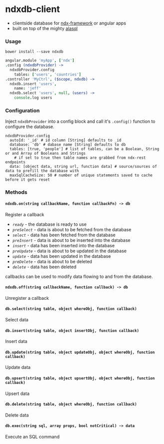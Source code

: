 # ndxdb-client
* clientside database for [ndx-framework](https://github.com/ndxbxrme/ndx-framework) or angular apps  
* built on top of the mighty [alasql](https://github.com/agershun/alasql)  

### Usage  
`bower install --save ndxdb`  
```coffeescript
angular.module 'myApp', ['ndx']
.config (ndxdbProvider) ->
  ndxdbProvider.config
    tables: ['users', 'countries']
.controller 'MyCtrl', ($scope, ndxdb) ->
  ndxdb.insert 'users',
    name: 'jeff'
  ndxdb.select 'users', null, (users) ->
    console.log users
```

### Configuration

Inject `ndxdbProvider` into a config block and call it's `.config()` function to configure the database.  

```
ndxdbProvider.config
  autoId: '_id' # id column [String] defaults to _id
  database: 'db' # dabase name [String] defaults to db
  tables: [true, 'people'] # list of tables, can be a Boolean, String or and Array of Booleans and Strings
    # if set to true then table names are grabbed from ndx-rest endpoints
  data: [object data, string url, function data] # source/sources of data to prefill the database with
  maxSqlCacheSize: 50 # number of unique statements saved to cache before it gets reset
```



### Methods
<a name="methods"></a>

#### `ndxdb.on(string callbackName, function callbackFn) -> db`

Register a callback
- *`ready`*  - the database is ready to use
- *`preSelect`* - data is about to be fetched from the database
- *`select`* - data has been fetched from the database
- *`preInsert`* - data is about to be inserted into the database
- *`insert`* - data has been inserted into the database
- *`preUpdate`* - data is about to be updated in the database
- *`update`* - data has been updated in the database
- *`preDelete`* - data is about to be deleted  
- *`delete`* - data has been deleted  

callbacks can be used to modify data flowing to and from the database.  

#### `ndxdb.off(string callbackName, function callback) -> db`

Unregister a callback

#### `db.select(string table, object whereObj, function callback)`

Select data  

#### `db.insert(string table, object insertObj, function callback)`

Insert data

#### `db.update(string table, object updateObj, object whereObj, function callback)`

Update data

#### `db.upsert(string table, object upsertObj, object whereObj, function callback)`

Upsert data

#### `db.delete(string table, object whereObj, function callback)`

Delete data  

#### `db.exec(string sql, array props, bool notCritical) -> data`

Execute an SQL command
